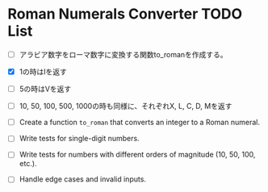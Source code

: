 # Roman Numerals Converter TODO List
- [ ] アラビア数字をローマ数字に変換する関数to_romanを作成する。
- [x] 1の時はIを返す
- [ ] 5の時はVを返す
- [ ] 10, 50, 100, 500, 1000の時も同様に、それぞれX, L, C, D, Mを返す

- [ ] Create a function `to_roman` that converts an integer to a Roman numeral.
- [ ] Write tests for single-digit numbers.
- [ ] Write tests for numbers with different orders of magnitude (10, 50, 100, etc.).
- [ ] Handle edge cases and invalid inputs.

